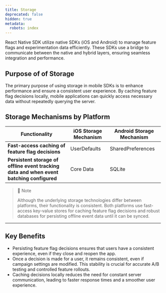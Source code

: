 ```yaml
---
title: Storage
deprecated: false
hidden: true
metadata:
  robots: index
---
```

React Native SDK utilize native SDKs (iOS and Android) to manage feature flags and experimentation data efficiently. These SDKs use a bridge to communicate between the native and hybrid layers, ensuring seamless integration and performance.

## Purpose of of Storage

The primary purpose of using storage in mobile SDKs is to enhance performance and ensure a consistent user experience. By caching feature flag decisions locally, mobile applications can quickly access necessary data without repeatedly querying the server.

## Storage Mechanisms by Platform

| **Functionality**                                                                        | **iOS Storage Mechanism** | **Android Storage Mechanism** |
| ---------------------------------------------------------------------------------------- | ------------------------- | ----------------------------- |
| **Fast-access caching of feature flag decisions**                                        | UserDefaults              | SharedPreferences             |
| **Persistent storage of offline event tracking data and when event batching configured** | Core Data                 | SQLite                        |

> 📘 Note
>
> Although the underlying storage technologies differ between platforms, their functionality is consistent. Both platforms use fast-access key-value stores for caching feature flag decisions and robust databases for persisting offline event data until it can be synced.

***

## Key Benefits

* Persisting feature flag decisions ensures that users have a consistent experience, even if they close and reopen the app.
* Once a decision is made for a user, it remains consistent, even if campaign settings are modified. This stability is crucial for accurate A/B testing and controlled feature rollouts.
* Caching decisions locally reduces the need for constant server communication, leading to faster response times and a smoother user experience.